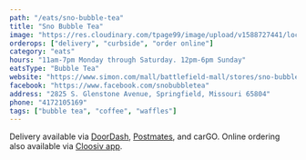 ```yaml
---
path: "/eats/sno-bubble-tea"
title: "Sno Bubble Tea"
image: "https://res.cloudinary.com/tpage99/image/upload/v1588727441/local417eats/snobubbletea.jpg"
orderops: ["delivery", "curbside", "order online"]
category: "eats"
hours: "11am-7pm Monday through Saturday. 12pm-6pm Sunday"
eatsType: "Bubble Tea"
website: "https://www.simon.com/mall/battlefield-mall/stores/sno-bubble-tea"
facebook: "https://www.facebook.com/snobubbletea"
address: "2825 S. Glenstone Avenue, Springfield, Missouri 65804"
phone: "4172105169"
tags: ["bubble tea", "coffee", "waffles"]
---
```


Delivery available via [DoorDash](https://www.doordash.com/en-US), [Postmates](https://postmates.com/delivery/springfield-mo), and carGO. Online ordering also available via [Cloosiv app](https://www.cloosiv.com/).
